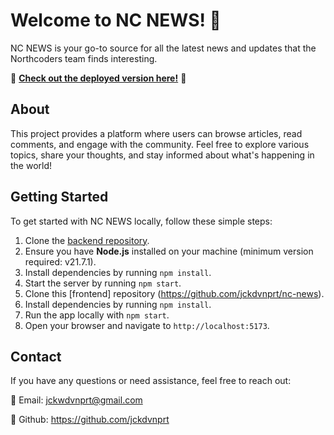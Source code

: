 # Welcome to NC NEWS! 📰

NC NEWS is your go-to source for all the latest news and updates that the Northcoders team finds interesting.

🚀 **[Check out the deployed version here!](https://northcoders-love-news.netlify.app/)** 🚀

## About

This project provides a platform where users can browse articles, read comments, and engage with the community. Feel free to explore various topics, share your thoughts, and stay informed about what's happening in the world!

## Getting Started

To get started with NC NEWS locally, follow these simple steps:

1. Clone the [backend repository](https://github.com/jckdvnprt/be-nc-news).
2. Ensure you have **Node.js** installed on your machine (minimum version required: v21.7.1).
3. Install dependencies by running `npm install`.
4. Start the server by running `npm start`.
5. Clone this [frontend] repository (https://github.com/jckdvnprt/nc-news).
6. Install dependencies by running `npm install`.
7. Run the app locally with `npm start`.
8. Open your browser and navigate to `http://localhost:5173`.


## Contact

If you have any questions or need assistance, feel free to reach out:

📧 Email: jckwdvnprt@gmail.com

🤖 Github: https://github.com/jckdvnprt



